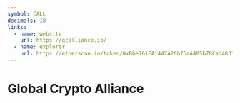 ```yaml
---
symbol: CALL
decimals: 18
links:
  - name: website
    url: https://gcalliance.io/
  - name: explorer
    url: https://etherscan.io/token/0xBbe761EA1447A20b75aA485b7BCad4837415d7D7
---
```


# Global Crypto Alliance
